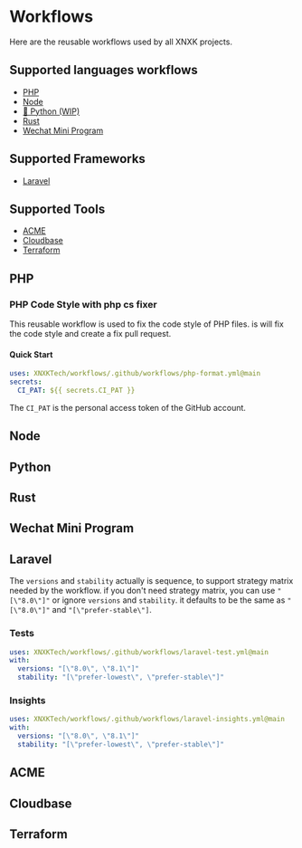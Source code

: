 # Workflows

Here are the reusable workflows used by all XNXK projects.

## Supported languages workflows

- [PHP](#php)
- [Node](#node)
- [🚧 Python (WIP)](#python)
- [Rust](#rust)
- [Wechat Mini Program](#wechat-mini-program)

## Supported Frameworks

- [Laravel](#laravel)

## Supported Tools

- [ACME](#acme)
- [Cloudbase](#cloudbase)
- [Terraform](#terraform)

## PHP

### PHP Code Style with php cs fixer

This reusable workflow is used to fix the code style of PHP files. is will fix the code style and create a fix pull request.

#### Quick Start

```yaml
uses: XNXKTech/workflows/.github/workflows/php-format.yml@main
secrets:
  CI_PAT: ${{ secrets.CI_PAT }}
```

The `CI_PAT` is the personal access token of the GitHub account.

## Node

## Python

## Rust

## Wechat Mini Program

## Laravel

The `versions` and `stability` actually is sequence, to support strategy matrix needed by the workflow. if you don't need strategy matrix, you can use `"[\"8.0\"]"` or ignore `versions` and `stability`. it defaults to be the same as `"[\"8.0\"]"` and `"[\"prefer-stable\"]`.

### Tests

```yaml
uses: XNXKTech/workflows/.github/workflows/laravel-test.yml@main
with:
  versions: "[\"8.0\", \"8.1\"]"
  stability: "[\"prefer-lowest\", \"prefer-stable\"]"
```

### Insights

```yaml
uses: XNXKTech/workflows/.github/workflows/laravel-insights.yml@main
with:
  versions: "[\"8.0\", \"8.1\"]"
  stability: "[\"prefer-lowest\", \"prefer-stable\"]"
```

## ACME

## Cloudbase

## Terraform


